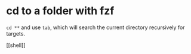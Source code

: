 # cd to a folder with fzf

`cd **` and use `tab`, which will search the current directory recursively for targets.

[[shell]]